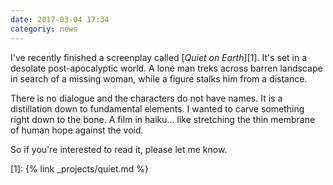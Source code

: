 ```yaml
---
date: 2017-03-04 17:34
categoriy: news
---
```


I've recently finished a screenplay called [_Quiet on Earth_][1]. It's set in a
desolate post-apocalyptic world. A lone man treks across barren landscape in
search of a missing woman, while a figure stalks him from a distance.

There is no dialogue and the characters do not have names. It is a distillation
down to fundamental elements. I wanted to carve something right down to the
bone. A film in haiku... like stretching the thin membrane of human hope against
the void.

So if you're interested to read it, please let me know.

[1]: {% link _projects/quiet.md %}
